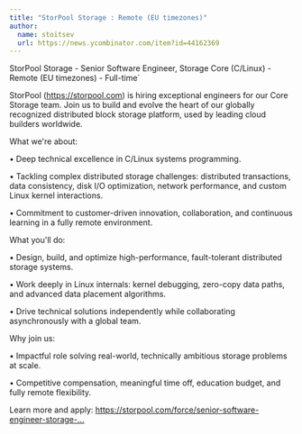```yaml
---
title: "StorPool Storage : Remote (EU timezones)"
author:
  name: stoitsev
  url: https://news.ycombinator.com/item?id=44162369
---
```


<JobNavigation />

StorPool Storage - Senior Software Engineer, Storage Core (C&#x2F;Linux) - Remote (EU timezones) - Full-time`

StorPool (<a href="https:&#x2F;&#x2F;storpool.com" rel="nofollow">https:&#x2F;&#x2F;storpool.com</a>) is hiring exceptional engineers for our Core Storage team. Join us to build and evolve the heart of our globally recognized distributed block storage platform, used by leading cloud builders worldwide.

What we&#x27;re about:

• Deep technical excellence in C&#x2F;Linux systems programming.

• Tackling complex distributed storage challenges: distributed transactions, data consistency, disk I&#x2F;O optimization, network performance, and custom Linux kernel interactions.

• Commitment to customer-driven innovation, collaboration, and continuous learning in a fully remote environment.

What you&#x27;ll do:

• Design, build, and optimize high-performance, fault-tolerant distributed storage systems.

• Work deeply in Linux internals: kernel debugging, zero-copy data paths, and advanced data placement algorithms.

• Drive technical solutions independently while collaborating asynchronously with a global team.

Why join us:

• Impactful role solving real-world, technically ambitious storage problems at scale.

• Competitive compensation, meaningful time off, education budget, and fully remote flexibility.

Learn more and apply: <a href="https:&#x2F;&#x2F;storpool.com&#x2F;force&#x2F;senior-software-engineer-storage-core-c-linux" rel="nofollow">https:&#x2F;&#x2F;storpool.com&#x2F;force&#x2F;senior-software-engineer-storage-...</a>
<JobApplication />
